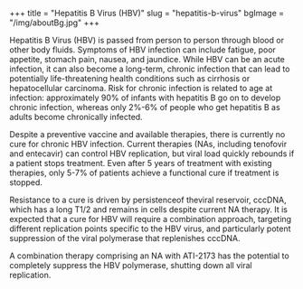 +++
title = "Hepatitis B Virus (HBV)"
slug = "hepatitis-b-virus"
bgImage = "/img/aboutBg.jpg"
+++


Hepatitis B Virus (HBV) is passed from person to person through blood or other body fluids. Symptoms of HBV infection can include fatigue, poor appetite, stomach pain, nausea, and jaundice. While HBV can be an acute infection, it can also become a long-term, chronic infection that can lead to potentially life-threatening health conditions such as cirrhosis or hepatocellular carcinoma. Risk for chronic infection is related to age at infection: approximately 90% of infants with hepatitis B go on to develop chronic infection, whereas only 2%-6% of people who get hepatitis B as adults become chronically infected.


Despite a preventive vaccine and available therapies, there is currently no cure for chronic HBV infection. Current therapies (NAs, including tenofovir and entecavir) can control HBV replication, but viral load quickly rebounds if a patient stops treatment. Even after 5 years of treatment with existing therapies, only 5-7% of patients achieve a functional cure if treatment is stopped.
 
Resistance to a cure is driven by persistenceof theviral reservoir, cccDNA, which has a long T1/2 and remains in cells despite current NA therapy. It is expected that a cure for HBV will require a combination approach, targeting different replication points specific to the HBV virus, and particularly potent suppression of the viral polymerase that replenishes cccDNA. 

A combination therapy comprising an NA with ATI-2173 has the potential to completely suppress the HBV polymerase, shutting down all viral replication.